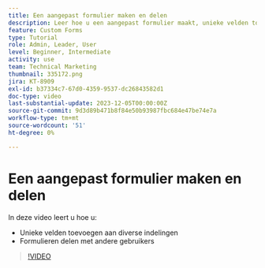 ```yaml
---
title: Een aangepast formulier maken en delen
description: Leer hoe u een aangepast formulier maakt, unieke velden toevoegt aan het formulier en formulieren deelt met gebruikers.
feature: Custom Forms
type: Tutorial
role: Admin, Leader, User
level: Beginner, Intermediate
activity: use
team: Technical Marketing
thumbnail: 335172.png
jira: KT-8909
exl-id: b37334c7-67d0-4359-9537-dc26843582d1
doc-type: video
last-substantial-update: 2023-12-05T00:00:00Z
source-git-commit: 9d3d89b471b8f84e50b93987fbc684e47be74e7a
workflow-type: tm+mt
source-wordcount: '51'
ht-degree: 0%

---
```


# Een aangepast formulier maken en delen

In deze video leert u hoe u:

* Unieke velden toevoegen aan diverse indelingen
* Formulieren delen met andere gebruikers

>[!VIDEO](https://video.tv.adobe.com/v/335172/?quality=12&learn=on)

